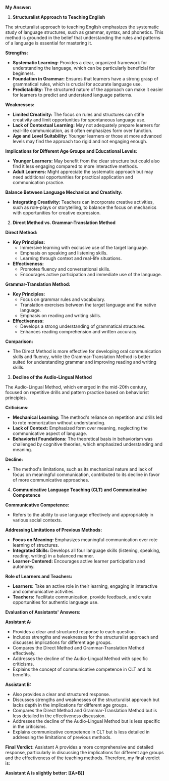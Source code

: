 
**My Answer:**

1. **Structuralist Approach to Teaching English**

The structuralist approach to teaching English emphasizes the systematic study of language structures, such as grammar, syntax, and phonetics. This method is grounded in the belief that understanding the rules and patterns of a language is essential for mastering it.

**Strengths:**
- **Systematic Learning:** Provides a clear, organized framework for understanding the language, which can be particularly beneficial for beginners.
- **Foundation in Grammar:** Ensures that learners have a strong grasp of grammatical rules, which is crucial for accurate language use.
- **Predictability:** The structured nature of the approach can make it easier for learners to predict and understand language patterns.

**Weaknesses:**
- **Limited Creativity:** The focus on rules and structures can stifle creativity and limit opportunities for spontaneous language use.
- **Lack of Contextual Learning:** May not adequately prepare learners for real-life communication, as it often emphasizes form over function.
- **Age and Level Suitability:** Younger learners or those at more advanced levels may find the approach too rigid and not engaging enough.

**Implications for Different Age Groups and Educational Levels:**
- **Younger Learners:** May benefit from the clear structure but could also find it less engaging compared to more interactive methods.
- **Adult Learners:** Might appreciate the systematic approach but may need additional opportunities for practical application and communication practice.

**Balance Between Language Mechanics and Creativity:**
- **Integrating Creativity:** Teachers can incorporate creative activities, such as role-plays or storytelling, to balance the focus on mechanics with opportunities for creative expression.

2. **Direct Method vs. Grammar-Translation Method**

**Direct Method:**
- **Key Principles:**
  - Immersive learning with exclusive use of the target language.
  - Emphasis on speaking and listening skills.
  - Learning through context and real-life situations.
- **Effectiveness:**
  - Promotes fluency and conversational skills.
  - Encourages active participation and immediate use of the language.

**Grammar-Translation Method:**
- **Key Principles:**
  - Focus on grammar rules and vocabulary.
  - Translation exercises between the target language and the native language.
  - Emphasis on reading and writing skills.
- **Effectiveness:**
  - Develops a strong understanding of grammatical structures.
  - Enhances reading comprehension and written accuracy.

**Comparison:**
- The Direct Method is more effective for developing oral communication skills and fluency, while the Grammar-Translation Method is better suited for understanding grammar and improving reading and writing skills.

3. **Decline of the Audio-Lingual Method**

The Audio-Lingual Method, which emerged in the mid-20th century, focused on repetitive drills and pattern practice based on behaviorist principles.

**Criticisms:**
- **Mechanical Learning:** The method's reliance on repetition and drills led to rote memorization without understanding.
- **Lack of Context:** Emphasized form over meaning, neglecting the communicative aspect of language.
- **Behaviorist Foundations:** The theoretical basis in behaviorism was challenged by cognitive theories, which emphasized understanding and meaning.

**Decline:**
- The method's limitations, such as its mechanical nature and lack of focus on meaningful communication, contributed to its decline in favor of more communicative approaches.

4. **Communicative Language Teaching (CLT) and Communicative Competence**

**Communicative Competence:**
- Refers to the ability to use language effectively and appropriately in various social contexts.

**Addressing Limitations of Previous Methods:**
- **Focus on Meaning:** Emphasizes meaningful communication over rote learning of structures.
- **Integrated Skills:** Develops all four language skills (listening, speaking, reading, writing) in a balanced manner.
- **Learner-Centered:** Encourages active learner participation and autonomy.

**Role of Learners and Teachers:**
- **Learners:** Take an active role in their learning, engaging in interactive and communicative activities.
- **Teachers:** Facilitate communication, provide feedback, and create opportunities for authentic language use.

**Evaluation of Assistants' Answers:**

**Assistant A:**
- Provides a clear and structured response to each question.
- Includes strengths and weaknesses for the structuralist approach and discusses implications for different age groups.
- Compares the Direct Method and Grammar-Translation Method effectively.
- Addresses the decline of the Audio-Lingual Method with specific criticisms.
- Explains the concept of communicative competence in CLT and its benefits.

**Assistant B:**
- Also provides a clear and structured response.
- Discusses strengths and weaknesses of the structuralist approach but lacks depth in the implications for different age groups.
- Compares the Direct Method and Grammar-Translation Method but is less detailed in the effectiveness discussion.
- Addresses the decline of the Audio-Lingual Method but is less specific in the criticisms.
- Explains communicative competence in CLT but is less detailed in addressing the limitations of previous methods.

**Final Verdict:**
Assistant A provides a more comprehensive and detailed response, particularly in discussing the implications for different age groups and the effectiveness of the teaching methods. Therefore, my final verdict is:

**Assistant A is slightly better: [[A>B]]**